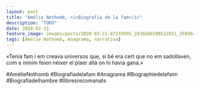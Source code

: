 ```yaml
---
layout: post
title: "Amélie Nothomb, <i>Biografia de la fam</i>"
description: "TODO"
date: 2020-02-21
feature_image: images/posts/2020-02-21-87233095_2439260189513911_3593846045938619760_n_17856812062760437.jpg
tags: [Amélie Nothomb, Anagrama, narrativa]
---
```


«Tenia fam i em creava universos que, si bé era cert que no em sadollaven, com a mínim feien néixer el plaer allà on hi havia gana.»
<!--more-->

#AmélieNothomb #Biografiadelafam #Anagrama #Biographiedelafaim #Biografíadelhambre #llibresrecomanats


